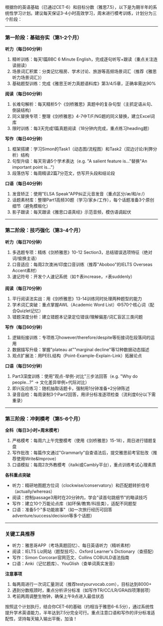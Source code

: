  根据你的英语基础（已通过CET-6）和目标分数（雅思7.5），以下是为期半年的系统性学习计划。建议每天保证3-4小时高效学习，周末进行模考训练，计划分为三个阶段：

---
### **第一阶段：基础夯实（第1-2个月）**
**听力（每日60分钟）**  
1. 精听训练：每天1篇BBC 6 Minute English，完成逐句听写+跟读（重点关注连读弱读）  
2. 场景词汇积累：分类记忆租房、学术讨论、旅游等高频场景词汇（推荐《雅思听力场景词汇》）  
3. 基础题型训练：完成《雅思王听力真题语料库》第3/4/5章，正确率需达90%  

**阅读（每日60分钟）**  
1. 长难句解析：每天精析5个《剑桥雅思》真题中的复杂句型（主抓定语从句、倒装结构）  
2. 同义替换专项：整理《剑桥雅思》4-7中T/F/NG题的同义替换，建立Excel词库  
3. 限时训练：每3天完成1篇真题阅读（18分钟内完成，重点练习heading题）  

**写作（每日40分钟）**  
1. 框架搭建：学习Simon的Task1（动态图/流程图）和Task2（双边讨论/利弊分析）结构  
2. 句型升级：每天背诵5个学术表达（e.g. "A salient feature is..."替换"An important point is..."）  
3. 段落仿写：每周精读2篇7分范文，仿写开头段和结论段  

**口语（每日40分钟）**  
1. 发音矫正：使用"ELSA Speak"APP纠正元音发音（重点区分/æ/和/ɑː/）  
2. 话题素材库：整理Part1高频30题（学习/家乡/工作），每个话题准备3个原创细节（避免模板化）  
3. 影子跟读：每天跟读《雅思口语真经》示范音频，模仿语调起伏  

---
### **第二阶段：技巧强化（第3-4个月）**
**听力（每日70分钟）**  
1. 多选题专项：精练《剑桥雅思》10-12 Section3，总结错误选项特征（绝对词/偷换主语）  
2. 口音适应：每周2次澳洲/印度口音训练（推荐"Aboboo"的IELTS Overseas Accent素材）  
3. 速记符号：开发个人速记系统（如↑表increase，⚡表suddenly）  

**阅读（每日70分钟）**  
1. 平行阅读法实战：用《剑桥雅思》13-14训练同时处理两种题型的能力  
2. 学术词汇突破：重点掌握AWL（Academic Word List）中570个核心词（配合Quizlet记忆）  
3. 错题深度分析：建立错题本记录定位错误/理解偏差/词汇盲区三类问题  

**写作（每日60分钟）**  
1. 逻辑衔接训练：专项练习however/therefore/despite等衔接词在段落间的运用  
2. 数据描写升级：掌握"plateau at""marginal decline"等12种数据动态描述  
3. 观点扩展法：用PEEL结构（Point-Example-Explain-Link）拓展论点  

**口语（每日50分钟）**  
1. Part3深度训练：使用"观点-举例-对比"三步法回答（e.g. "Why do people...?" → 文化差异举例+代际对比）  
2. 即兴反应练习：随机抽取话题卡，强制用1分钟准备+2分钟陈述  
3. 录音自检：每周录制3个Part2回答，用评分标准逐项检查（流利度6分以下需重录）  

---
### **第三阶段：冲刺模考（第5-6个月）**
**全科（每日3小时+周末模考）**  
1. 严格模考：每周六上午完整模考（使用《剑桥雅思》15-18），周日进行错题复盘  
2. 写作批改：每篇作文通过"Grammarly"自查语法后，提交雅思前考官批改（推荐使用Write&Improve）  
3. 口语模拟：每周2次外教模考（italki或Cambly平台），重点训练考试心理素质  

**各科重点突破**  
- 听力：精研地图题方位词（clockwise/conservatory）和匹配题转折信号（actually/whereas）  
- 阅读：控制passage3用时在20分钟内，学会"读首句跳细节"的略读技巧  
- 写作：建立10个万能论点库（如环保/教育/科技类），适配不同题型  
- 口语：准备5个"多功能故事"（如一次旅行经历可回答adventure/success/decision等多个话题）  

---
### **关键工具推荐**
- 听力：雅思哥APP（考场真题回忆）、每日英语听力（精听素材）  
- 阅读：IELTS Liz网站（题型技巧）、Oxford Learner's Dictionary（查搭配）  
- 写作：Simon Corcoran官网范文、Collins COBUILD语法指南  
- 口语：Anki（记忆题库）、YouGlish（查单词真实发音）  

**注意事项**  
1. 每两周进行一次词汇量测试（推荐testyourvocab.com），目标达到8000+  
2. 遇到分数瓶颈时，重点分析评分标准（如写作TR/CC/LR/GRA四项薄弱项）  
3. 考前两周调整生物钟，确保上午9点进入最佳状态  

按照这个计划执行，结合你CET-6的基础（约相当于雅思6-6.5分），通过系统性提升学术英语能力，半年达到7.5分完全可行。重点注意口语和写作的评分标准适配性，坚持每天输入输出平衡，加油！
